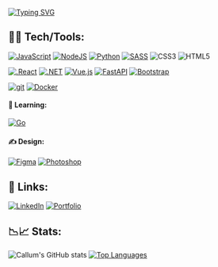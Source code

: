 [![Typing SVG](https://readme-typing-svg.herokuapp.com?font=JetBrainsMono&color=%23864879&size=25&vCenter=true&width=450&lines=username%3A+cbarkr+;name%3A+callum_barker;Hi+there!;I+am+a+3rd+year+CS+student;Always+learning;Always+open+to+new+opportunities)](https://git.io/typing-svg)

## 👨‍💻 Tech/Tools:
[![JavaScript](https://img.shields.io/badge/--F7DF1E?logo=javascript&logoColor=000000)](https://www.javascript.com/)
[![NodeJS](https://img.shields.io/badge/--2343853D?logo=node.js&logoColor=000000)](https://nodejs.org)
[![Python](https://img.shields.io/badge/--3776AB?logo=python&logoColor=ffffff)](https://www.python.org/)
[![SASS](https://img.shields.io/badge/SASS-hotpink.svg?logo=SASS&logoColor=ffffff)](https://sass-lang.com/)
![CSS3](https://img.shields.io/badge/--1572B6?logo=css3&logoColor=ffffff)
![HTML5](https://img.shields.io/badge/--E34F26?logo=html5&logoColor=ffffff)

[![.React](https://img.shields.io/badge/--61DAFB?logo=react&logoColor=ffffff)](https://reactjs.org/)
[![.NET](https://img.shields.io/badge/--512BD4?logo=.net&logoColor=ffffff)](https://dotnet.microsoft.com/)
[![Vue.js](https://img.shields.io/badge/--4FC08D?logo=vuedotjs&logoColor=ffffff)](https://vuejs.org/)
[![FastAPI](https://img.shields.io/badge/--009688?logo=fastapi&logoColor=ffffff)](https://fastapi.tiangolo.com/)
[![Bootstrap](https://img.shields.io/badge/--7952B3?logo=bootstrap&logoColor=ffffff)](https://getbootstrap.com/)

[![git](https://img.shields.io/badge/--F05032?logo=git&logoColor=ffffff)](http://git-scm.com/)
[![Docker](https://img.shields.io/badge/--2496ED?logo=docker&logoColor=ffffff)](https://www.docker.com/)

#### 🤔 Learning:

[![Go](https://img.shields.io/badge/--00ADD8?logo=go&logoColor=ffffff)](https://golang.org/)

#### ✍️ Design:
[![Figma](https://img.shields.io/badge/--F24E1E?logo=figma&logoColor=ffffff)](https://www.figma.com/)
[![Photoshop](https://img.shields.io/badge/--31A8FF?logo=adobe%20photoshop&logoColor=000)](https://www.photoshop.com/)

## 🔗 Links:
[![LinkedIn](https://img.shields.io/badge/--0A66C2?logo=linkedin&logoColor=ffffff)](https://www.linkedin.com/in/cbarkr/)
[![Portfolio](https://img.shields.io/badge/Portfolio-blueviolet)](https://www.cbarkr.com/)


## 📉📈 Stats:

![Callum's GitHub stats](https://github-readme-stats.vercel.app/api?username=cbarkr&count_private=true&show_icons=true&theme=radical)
[![Top Languages](https://github-readme-stats.vercel.app/api/top-langs/?username=cbarkr&layout=compact&theme=radical&exclude_repo=Get-Me-Out-Of-Here)](https://github.com/cbarkr/github-readme-stats)
